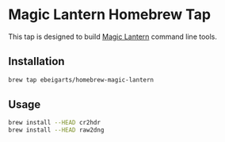 # Magic Lantern Homebrew Tap

This tap is designed to build [Magic Lantern](http://www.magiclantern.fm/)
command line tools.

## Installation

```bash
brew tap ebeigarts/homebrew-magic-lantern
```

## Usage

```bash
brew install --HEAD cr2hdr
brew install --HEAD raw2dng
```
